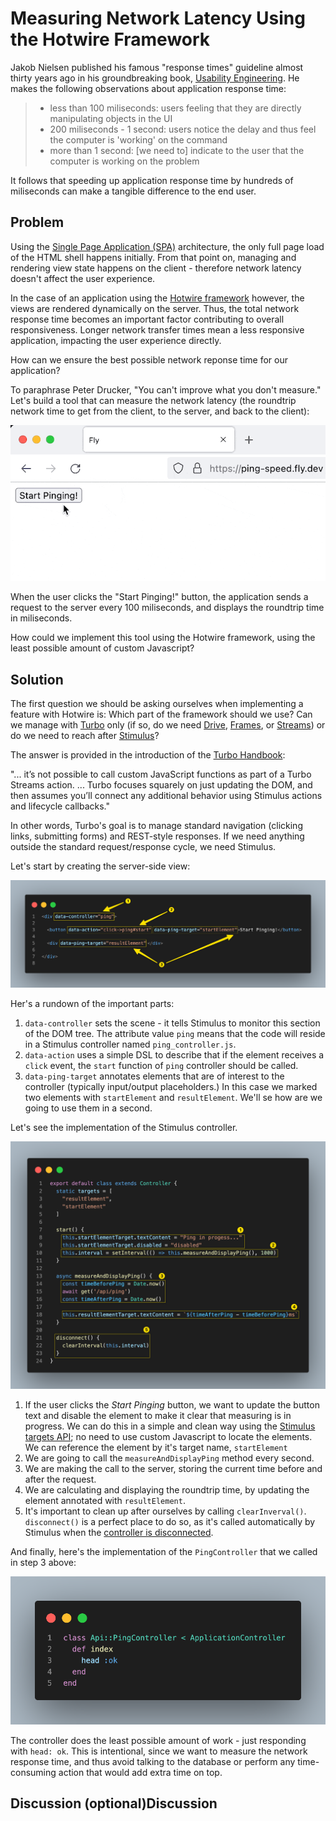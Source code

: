 # Measuring Network Latency Using the Hotwire Framework

Jakob Nielsen published his famous "response times" guideline almost thirty years ago in his groundbreaking book, [Usability Engineering](https://www.nngroup.com/books/usability-engineering/). He makes the following observations about application response time:

> * less than 100 miliseconds: users feeling that they are directly manipulating objects in the UI
> * 200 miliseconds - 1 second: users notice the delay and thus feel the computer is 'working' on the command
> * more than 1 second: [we need to] indicate to the user that the computer is working on the problem

It follows that speeding up application response time by hundreds of miliseconds can make a tangible difference to the end user.

## Problem

Using the [Single Page Application (SPA)](https://en.wikipedia.org/wiki/Single-page_application) architecture, the only full page load of the HTML shell happens initially. From that point on, managing and rendering view state happens on the client - therefore network latency doesn't affect the user experience.

In the case of an application using the [Hotwire framework](https://hotwired.dev/) however, the views are rendered dynamically on the server. Thus, the total network response time becomes an important factor contributing to overall responsiveness. Longer network transfer times mean a less responsive application, impacting the user experience directly.

How can we ensure the best possible network reponse time for our application?

To paraphrase Peter Drucker, "You can't improve what you don't measure." Let's build a tool that can measure the network latency (the roundtrip network time to get from the client, to the server, and back to the client):

![Self-serve ping tool demonstration](./self-serve-ping-tool-demo.gif)

When the user clicks the "Start Pinging!" button, the application sends a request to the server every 100 miliseconds, and displays the roundtrip time in miliseconds.

How could we implement this tool using the Hotwire framework, using the least possible amount of custom Javascript?

## Solution

The first question we should be asking ourselves when implementing a feature with Hotwire is: Which part of the framework should we use? Can we manage with [Turbo](https://turbo.hotwired.dev/) only (if so, do we need [Drive](https://turbo.hotwired.dev/handbook/drive), [Frames](https://turbo.hotwired.dev/handbook/frames), or [Streams](https://turbo.hotwired.dev/handbook/streams)) or do we need to reach after [Stimulus](https://stimulus.hotwired.dev/)?

The answer is provided in the introduction of the [Turbo Handbook](https://turbo.hotwired.dev/handbook/introduction):

"... it’s not possible to call custom JavaScript functions as part of a Turbo Streams action. ... Turbo focuses squarely on just updating the DOM, and then assumes you’ll connect any additional behavior using Stimulus actions and lifecycle callbacks."

In other words, Turbo's goal is to manage standard navigation (clicking links, submitting forms) and REST-style responses. If we need anything outside the standard request/response cycle, we need Stimulus.

Let's start by creating the server-side view:

![Rails view implementation](./rails-view-annotated.png)

Her's a rundown of the important parts:

1) `data-controller` sets the scene - it tells Stimulus to monitor this section of the DOM tree. The attribute value `ping` means that the code will reside in a Stimulus controller named `ping_controller.js`.
2) `data-action` uses a simple DSL to describe that if the element receives a `click` event, the `start` function of `ping` controller should be called.
3) `data-ping-target` annotates elements that are of interest to the controller (typically input/output placeholders.) In this case we marked two elements with `startElement` and `resultElement`. We'll se how are we going to use them in a second.

Let's see the implementation of the Stimulus controller.

![Stimulus controller implementation](./stimulus-controller-annotated.png)

1) If the user clicks the *Start Pinging* button, we want to update the button text and disable the element to make it clear that measuring is in progress. We can do this in a simple and clean way using the [Stimulus targets API](https://stimulus.hotwired.dev/reference/targets); no need to use custom Javascript to locate the elements. We can reference the element by it's target name, `startElement`
2) We are going to call the `measureAndDisplayPing` method every second.
3) We are making the call to the server, storing the current time before and after the request.
4) We are calculating and displaying the roundtrip time, by updating the element annotated with `resultElement`.
5) It's important to clean up after ourselves by calling `clearInverval()`. `disconnect()` is a perfect place to do so, as it's called automatically by Stimulus when the [controller is disconnected](https://stimulus.hotwired.dev/reference/lifecycle-callbacks#disconnection).

And finally, here's the implementation of the `PingController` that we called in step 3 above:

![API Controller Implementation](./ping-api-controller.png)

The controller does the least possible amount of work - just responding with `head: ok`. This is intentional, since we want to measure the network response time, and thus avoid talking to the database or perform any time-consuming action that would add extra time on top.

## Discussion (optional)Discussion
